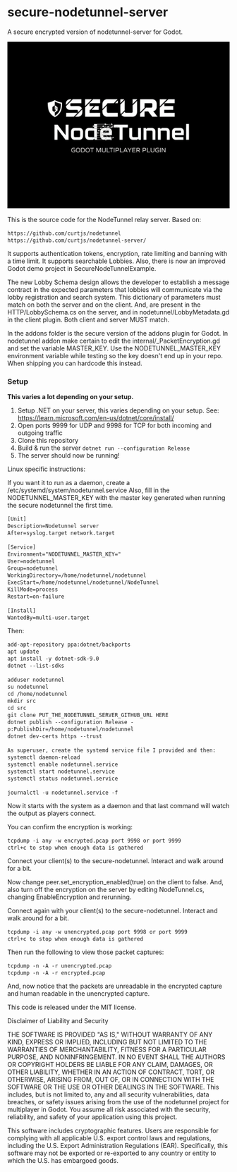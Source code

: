 # secure-nodetunnel-server
A secure encrypted version of nodetunnel-server for Godot.

![Secure-Nodetunnel](secure_nt_logo.png?raw=true "Secure Nodetunnel for Godot")

This is the source code for the NodeTunnel relay server. Based on:
```
https://github.com/curtjs/nodetunnel
https://github.com/curtjs/nodetunnel-server/
```

It supports authentication tokens, encryption, rate limiting and banning with a time limit. It supports searchable Lobbies. Also, there is now an improved Godot demo project in SecureNodeTunnelExample.

The new Lobby Schema design allows the developer to establish a message contract in the expected parameters
that lobbies will communicate via the lobby registration and search system. This dictionary of parameters
must match on both the server and on the client. And, are present in the HTTP/LobbySchema.cs on the server,
and in nodetunnel/LobbyMetadata.gd in the client plugin. Both client and server MUST match.

In the addons folder is the secure version of the addons plugin for Godot.
In nodetunnel addon make certain to edit the internal/_PacketEncryption.gd and set the variable MASTER_KEY.
Use the NODETUNNEL_MASTER_KEY environment variable while testing so the key doesn't end up in your repo.
When shipping you can hardcode this instead.


### Setup
**This varies a lot depending on your setup.**
1. Setup .NET on your server, this varies depending on your setup. See: https://learn.microsoft.com/en-us/dotnet/core/install/
2. Open ports 9999 for UDP and 9998 for TCP for both incoming and outgoing traffic
3. Clone this repository
4. Build & run the server
   ```dotnet run --configuration Release```
5. The server should now be running! 


Linux specific instructions:

If you want it to run as a daemon, create a /etc/systemd/system/nodetunnel.service
Also, fill in the NODETUNNEL_MASTER_KEY with the master key generated when running the secure nodetunnel the first time.

```
[Unit]
Description=Nodetunnel server
After=syslog.target network.target

[Service]
Environment="NODETUNNEL_MASTER_KEY="
User=nodetunnel
Group=nodetunnel
WorkingDirectory=/home/nodetunnel/nodetunnel
ExecStart=/home/nodetunnel/nodetunnel/NodeTunnel
KillMode=process
Restart=on-failure

[Install]
WantedBy=multi-user.target 
```

Then:
```
add-apt-repository ppa:dotnet/backports
apt update
apt install -y dotnet-sdk-9.0
dotnet --list-sdks

adduser nodetunnel
su nodetunnel
cd /home/nodetunnel
mkdir src
cd src
git clone PUT_THE_NODETUNNEL_SERVER_GITHUB_URL HERE
dotnet publish --configuration Release -p:PublishDir=/home/nodetunnel/nodetunnel
dotnet dev-certs https --trust

As superuser, create the systemd service file I provided and then:
systemctl daemon-reload
systemctl enable nodetunnel.service
systemctl start nodetunnel.service
systemctl status nodetunnel.service

journalctl -u nodetunnel.service -f
```

Now it starts with the system as a daemon and that last command will watch the output as players connect. 

You can confirm the encryption is working:
```
tcpdump -i any -w encrypted.pcap port 9998 or port 9999
ctrl+c to stop when enough data is gathered
```
Connect your client(s) to the secure-nodetunnel. Interact and walk around for a bit.

Now change peer.set_encryption_enabled(true) on the client to false.
And, also turn off the encryption on the server by editing NodeTunnel.cs, changing EnableEncryption and rerunning.

Connect again with your client(s) to the secure-nodetunnel. Interact and walk around for a bit.
```
tcpdump -i any -w unencrypted.pcap port 9998 or port 9999
ctrl+c to stop when enough data is gathered
```

Then run the following to view those packet captures:
```
tcpdump -n -A -r unencrypted.pcap
tcpdump -n -A -r encrypted.pcap
```
And, now notice that the packets are unreadable in the encrypted capture and human readable in the unencrypted capture.

This code is released under the MIT license.

Disclaimer of Liability and Security

THE SOFTWARE IS PROVIDED "AS IS," WITHOUT WARRANTY OF ANY KIND, EXPRESS OR IMPLIED, INCLUDING BUT NOT LIMITED TO THE WARRANTIES OF MERCHANTABILITY, FITNESS FOR A PARTICULAR PURPOSE, AND NONINFRINGEMENT. IN NO EVENT SHALL THE AUTHORS OR COPYRIGHT HOLDERS BE LIABLE FOR ANY CLAIM, DAMAGES, OR OTHER LIABILITY, WHETHER IN AN ACTION OF CONTRACT, TORT, OR OTHERWISE, ARISING FROM, OUT OF, OR IN CONNECTION WITH THE SOFTWARE OR THE USE OR OTHER DEALINGS IN THE SOFTWARE. This includes, but is not limited to, any and all security vulnerabilities, data breaches, or safety issues arising from the use of the nodetunnel project for multiplayer in Godot. You assume all risk associated with the security, reliability, and safety of your application using this project.

This software includes cryptographic features. Users are responsible for complying with all applicable U.S. export control laws and regulations, including the U.S. Export Administration Regulations (EAR). Specifically, this software may not be exported or re-exported to any country or entity to which the U.S. has embargoed goods.
